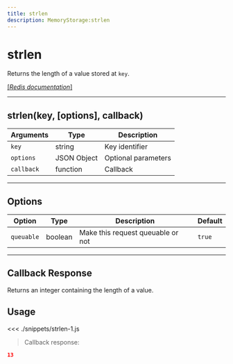 ```yaml
---
title: strlen
description: MemoryStorage:strlen
---
```


# strlen

Returns the length of a value stored at `key`.

[[_Redis documentation_]](https://redis.io/commands/strlen)

---

## strlen(key, [options], callback)

| Arguments  | Type        | Description         |
| ---------- | ----------- | ------------------- |
| `key`      | string      | Key identifier      |
| `options`  | JSON Object | Optional parameters |
| `callback` | function    | Callback            |

---

## Options

| Option     | Type    | Description                       | Default |
| ---------- | ------- | --------------------------------- | ------- |
| `queuable` | boolean | Make this request queuable or not | `true`  |

---

## Callback Response

Returns an integer containing the length of a value.

## Usage

<<< ./snippets/strlen-1.js

> Callback response:

```json
13
```
